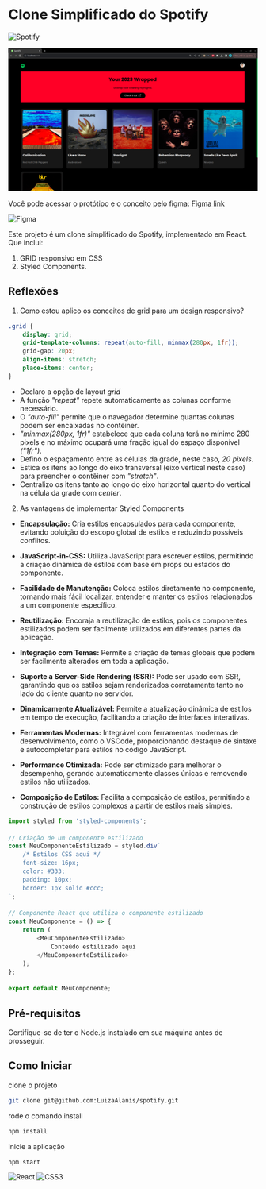 # Clone Simplificado do Spotify
![Spotify](https://img.shields.io/badge/Spotify-1ED760?style=for-the-badge&logo=spotify&logoColor=white)

![ScreenShot](https://github.com/LuizaAlanis/spotify/blob/master/src/image/readme/application.png)

Você pode acessar o protótipo e o conceito pelo figma:
[Figma link](https://www.figma.com/file/9SWaueUEExWPaTif4bUGEF/Spotify?type=design&node-id=0%3A1&mode=design&t=XuM8peV3daip1b2L-1)

![Figma](https://img.shields.io/badge/figma-%23F24E1E.svg?style=for-the-badge&logo=figma&logoColor=white)

Este projeto é um clone simplificado do Spotify, implementado em React. Que inclui:

1) GRID responsivo em CSS
2) Styled Components.

## Reflexões

1) Como estou aplico os conceitos de grid para um design responsivo?

```css
.grid {
    display: grid;
    grid-template-columns: repeat(auto-fill, minmax(280px, 1fr));
    grid-gap: 20px;
    align-items: stretch;
    place-items: center;
}
```

- Declaro a opção de layout *grid*
- A função *"repeat"* repete automaticamente as colunas conforme necessário.
- O *"auto-fill"* permite que o navegador determine quantas colunas podem ser encaixadas no contêiner.
- *"minmax(280px, 1fr)"* estabelece que cada coluna terá no mínimo 280 pixels e no máximo ocupará uma fração igual do espaço disponível *("1fr")*.
- Defino o espaçamento entre as células da grade, neste caso, *20 pixels*.
- Estica os itens ao longo do eixo transversal (eixo vertical neste caso) para preencher o contêiner com *"stretch"*.
- Centralizo os itens tanto ao longo do eixo horizontal quanto do vertical na célula da grade com *center*.

2) As vantagens de implementar Styled Components

- **Encapsulação:** Cria estilos encapsulados para cada componente, evitando poluição do escopo global de estilos e reduzindo possíveis conflitos.

- **JavaScript-in-CSS:** Utiliza JavaScript para escrever estilos, permitindo a criação dinâmica de estilos com base em props ou estados do componente.

- **Facilidade de Manutenção:** Coloca estilos diretamente no componente, tornando mais fácil localizar, entender e manter os estilos relacionados a um componente específico.

- **Reutilização:** Encoraja a reutilização de estilos, pois os componentes estilizados podem ser facilmente utilizados em diferentes partes da aplicação.

- **Integração com Temas:** Permite a criação de temas globais que podem ser facilmente alterados em toda a aplicação.

- **Suporte a Server-Side Rendering (SSR):** Pode ser usado com SSR, garantindo que os estilos sejam renderizados corretamente tanto no lado do cliente quanto no servidor.

- **Dinamicamente Atualizável:** Permite a atualização dinâmica de estilos em tempo de execução, facilitando a criação de interfaces interativas.

- **Ferramentas Modernas:** Integrável com ferramentas modernas de desenvolvimento, como o VSCode, proporcionando destaque de sintaxe e autocompletar para estilos no código JavaScript.

- **Performance Otimizada:** Pode ser otimizado para melhorar o desempenho, gerando automaticamente classes únicas e removendo estilos não utilizados.

- **Composição de Estilos:** Facilita a composição de estilos, permitindo a construção de estilos complexos a partir de estilos mais simples.

```js
import styled from 'styled-components';

// Criação de um componente estilizado
const MeuComponenteEstilizado = styled.div`
    /* Estilos CSS aqui */
    font-size: 16px;
    color: #333;
    padding: 10px;
    border: 1px solid #ccc;
`;

// Componente React que utiliza o componente estilizado
const MeuComponente = () => {
    return (
        <MeuComponenteEstilizado>
            Conteúdo estilizado aqui
        </MeuComponenteEstilizado>
    );
};

export default MeuComponente;
```

## Pré-requisitos

Certifique-se de ter o Node.js instalado em sua máquina antes de prosseguir.

## Como Iniciar

clone o projeto
```bash
git clone git@github.com:LuizaAlanis/spotify.git
```

rode o comando install
```bash
npm install
```

inicie a aplicação
```bash
npm start
```

![React](https://img.shields.io/badge/react-%2320232a.svg?style=for-the-badge&logo=react&logoColor=%2361DAFB)
![CSS3](https://img.shields.io/badge/css3-%231572B6.svg?style=for-the-badge&logo=css3&logoColor=white)
